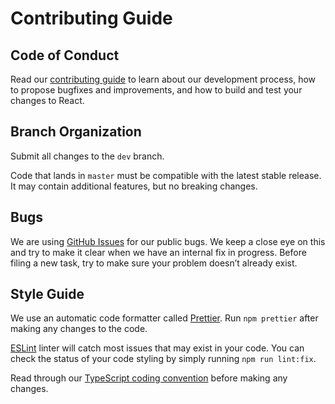 # Contributing Guide

## Code of Conduct

Read our [contributing guide](https://github.com/qbaonguyen98/nashtech-de-nodejs-assignment-3/blob/docs/docs/contributing-guide.md) to learn about our development process, how to propose bugfixes and improvements, and how to build and test your changes to React.

## Branch Organization

Submit all changes to the `dev` branch.

Code that lands in `master` must be compatible with the latest stable release. It may contain additional features, but no breaking changes.

## Bugs

We are using [GitHub Issues](https://github.com/qbaonguyen98/nashtech-de-nodejs-assignment-3/issues) for our public bugs. We keep a close eye on this and try to make it clear when we have an internal fix in progress. Before filing a new task, try to make sure your problem doesn’t already exist.

## Style Guide

We use an automatic code formatter called [Prettier](https://prettier.io/). Run `npm prettier` after making any changes to the code.

[ESLint](https://eslint.org/) linter will catch most issues that may exist in your code. You can check the status of your code styling by simply running `npm run lint:fix`.

Read through our [TypeScript coding convention](https://github.com/qbaonguyen98/nashtech-de-nodejs-assignment-3/blob/docs/docs/ts-convention.md) before making any changes.
